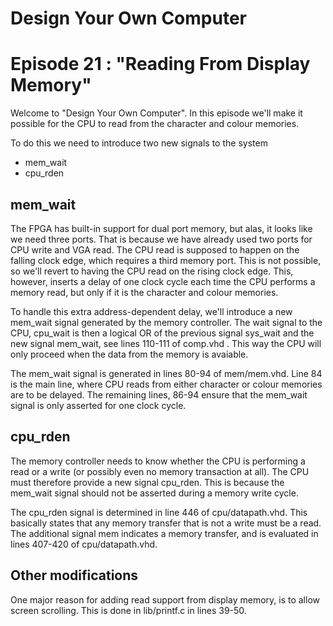 # Design Your Own Computer
# Episode 21 : "Reading From Display Memory"

Welcome to "Design Your Own Computer".  In this episode
we'll make it possible for the CPU to read from the character
and colour memories.

To do this we need to introduce two new signals to the system
* mem\_wait
* cpu\_rden

## mem\_wait
The FPGA has built-in support for dual port memory, but alas, it looks like we
need three ports. That is because we have already used two ports for CPU write
and VGA read. The CPU read is supposed to happen on the falling clock edge,
which requires a third memory port. This is not possible, so we'll revert to
having the CPU read on the rising clock edge. This, however, inserts a delay of
one clock cycle each time the CPU performs a memory read, but only if it is
the character and colour memories.

To handle this extra address-dependent delay, we'll introduce a new mem\_wait
signal generated by the memory controller. The wait signal to the CPU,
cpu\_wait is then a logical OR of the previous signal sys\_wait and the new
signal mem\_wait, see lines 110-111 of comp.vhd . This way the CPU will only
proceed when the data from the memory is avaiable.

The mem\_wait signal is generated in lines 80-94 of mem/mem.vhd. Line 84 is the
main line, where CPU reads from either character or colour memories are to be
delayed. The remaining lines, 86-94 ensure that the mem\_wait signal is only
asserted for one clock cycle.

## cpu\_rden
The memory controller needs to know whether the CPU is performing a read or a
write (or possibly even no memory transaction at all). The CPU must therefore
provide a new signal cpu\_rden. This is because the mem\_wait signal should
not be asserted during a memory write cycle.

The cpu\_rden signal is determined in line 446 of cpu/datapath.vhd.  This
basically states that any memory transfer that is not a write must be a read.
The additional signal mem indicates a memory transfer, and is evaluated in
lines 407-420 of cpu/datapath.vhd.

## Other modifications
One major reason for adding read support from display memory, is to
allow screen scrolling. This is done in lib/printf.c in lines 39-50.

